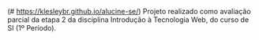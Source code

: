 (# https://klesleybr.github.io/alucine-se/)
Projeto realizado como avaliação parcial da etapa 2 da disciplina Introdução à Tecnologia Web, do curso de SI (1º Período).
